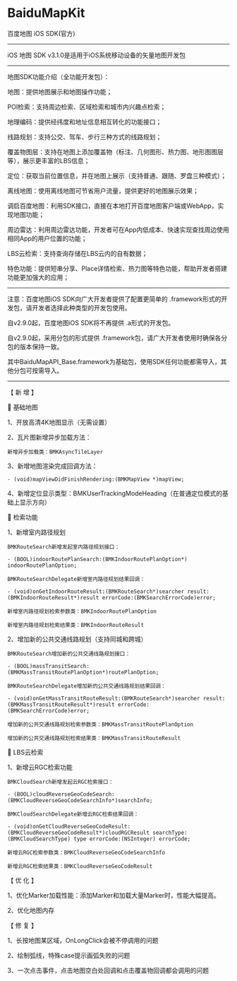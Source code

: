 # BaiduMapKit

百度地图 iOS SDK(官方)





--------------------------------------------------------------------------------------

iOS 地图 SDK v3.1.0是适用于iOS系统移动设备的矢量地图开发包

--------------------------------------------------------------------------------------

地图SDK功能介绍（全功能开发包）：

地图：提供地图展示和地图操作功能；

POI检索：支持周边检索、区域检索和城市内兴趣点检索；

地理编码：提供经纬度和地址信息相互转化的功能接口；

线路规划：支持公交、驾车、步行三种方式的线路规划；

覆盖物图层：支持在地图上添加覆盖物（标注、几何图形、热力图、地形图图层等），展示更丰富的LBS信息；

定位：获取当前位置信息，并在地图上展示（支持普通、跟随、罗盘三种模式）；

离线地图：使用离线地图可节省用户流量，提供更好的地图展示效果；

调启百度地图：利用SDK接口，直接在本地打开百度地图客户端或WebApp，实现地图功能；

周边雷达：利用周边雷达功能，开发者可在App内低成本、快速实现查找周边使用相同App的用户位置的功能；

LBS云检索：支持查询存储在LBS云内的自有数据；

特色功能：提供短串分享、Place详情检索、热力图等特色功能，帮助开发者搭建功能更加强大的应用；


--------------------------------------------------------------------------------------

注意：百度地图iOS SDK向广大开发者提供了配置更简单的 .framework形式的开发包，请开发者选择此种类型的开发包使用。

自v2.9.0起，百度地图iOS SDK将不再提供 .a形式的开发包。
   
自v2.9.0起，采用分包的形式提供 .framework包，请广大开发者使用时确保各分包的版本保持一致。

其中BaiduMapAPI_Base.framework为基础包，使用SDK任何功能都需导入，其他分包可按需导入。


---------------------------------------------------------------------------------------

 【 新  增 】
 
   基础地图
 
 1、开放高清4K地图显示（无需设置）
 
 2、瓦片图新增异步加载方法：
 
    新增异步加载类：BMKAsyncTileLayer
    
 3、新增地图渲染完成回调方法：
 
    - (void)mapViewDidFinishRendering:(BMKMapView *)mapView;
    
 4、新增定位显示类型：BMKUserTrackingModeHeading（在普通定位模式的基础上显示方向）
 
 
   检索功能
 
 1、新增室内路径规划
 
    BMKRouteSearch新增发起室内路径规划接口：
    
    - (BOOL)indoorRoutePlanSearch:(BMKIndoorRoutePlanOption*) indoorRoutePlanOption;
    
    BMKRouteSearchDelegate新增室内路径规划结果回调：
    
    - (void)onGetIndoorRouteResult:(BMKRouteSearch*)searcher result:(BMKIndoorRouteResult*)result errorCode:(BMKSearchErrorCode)error;
    
    新增室内路径规划检索参数类：BMKIndoorRoutePlanOption
    
    新增室内路径规划检索结果类：BMKIndoorRouteResult
    
 2、增加新的公共交通线路规划（支持同城和跨城）
 
    BMKRouteSearch增加新的公共交通线路规划接口：
    
    - (BOOL)massTransitSearch:(BMKMassTransitRoutePlanOption*)routePlanOption;
    
    BMKRouteSearchDelegate增加新的公共交通线路规划结果回调：
    
    - (void)onGetMassTransitRouteResult:(BMKRouteSearch*)searcher result:(BMKMassTransitRouteResult*)result errorCode:(BMKSearchErrorCode)error;
    
    增加新的公共交通线路规划检索参数类：BMKMassTransitRoutePlanOption
    
    增加新的公共交通线路规划检索结果类：BMKMassTransitRouteResult
    
 
   LBS云检索
 
1、新增云RGC检索功能

    BMKCloudSearch新增发起云RGC检索接口：
    
    - (BOOL)cloudReverseGeoCodeSearch:(BMKCloudReverseGeoCodeSearchInfo*)searchInfo;
    
    BMKCloudSearchDelegate新增云RGC检索结果回调：
    
    - (void)onGetCloudReverseGeoCodeResult:(BMKCloudReverseGeoCodeResult*)cloudRGCResult searchType:(BMKCloudSearchType) type errorCode:(NSInteger) errorCode;
    
    新增云RGC检索参数类：BMKCloudReverseGeoCodeSearchInfo
    
    新增云RGC检索结果类：BMKCloudReverseGeoCodeResult
 
 
 【 优  化 】
 
 1、优化Marker加载性能：添加Marker和加载大量Marker时，性能大幅提高。
 
 2、优化地图内存
 
 
 【 修  复 】
 
 1、长按地图某区域，OnLongClick会被不停调用的问题
 
 2、绘制弧线，特殊case提示画弧失败的问题
 
 3、一次点击事件，点击地图空白处回调和点击覆盖物回调都会调用的问题
 

